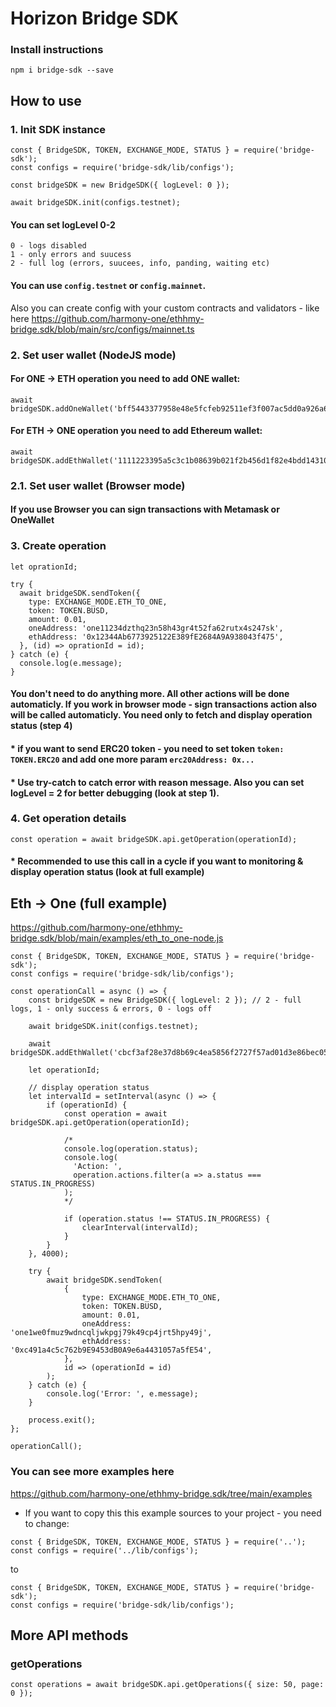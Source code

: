 # Horizon Bridge SDK

### Install instructions

```
npm i bridge-sdk --save
```

## How to use

### 1. Init SDK instance

```
const { BridgeSDK, TOKEN, EXCHANGE_MODE, STATUS } = require('bridge-sdk');
const configs = require('bridge-sdk/lib/configs');

const bridgeSDK = new BridgeSDK({ logLevel: 0 });

await bridgeSDK.init(configs.testnet);
```
#### You can set logLevel 0-2
```
0 - logs disabled
1 - only errors and suucess
2 - full log (errors, suucees, info, panding, waiting etc)
```

#### You can use ```config.testnet``` or ```config.mainnet```. 
Also you can create config with your custom contracts and validators - like here https://github.com/harmony-one/ethhmy-bridge.sdk/blob/main/src/configs/mainnet.ts


### 2. Set user wallet (NodeJS mode)
#### For ONE -> ETH operation you need to add ONE wallet:
```
await bridgeSDK.addOneWallet('bff5443377958e48e5fcfeb92511ef3f007ac5dd0a926a60b61c55f63098897e');
```

#### For ETH -> ONE operation you need to add Ethereum wallet:
```
await bridgeSDK.addEthWallet('1111223395a5c3c1b08639b021f2b456d1f82e4bdd14310410dffb5f1277fe1b');
```

### 2.1. Set user wallet (Browser mode)
#### If you use Browser you can sign transactions with Metamask or OneWallet


### 3. Create operation
```
let oprationId;

try {
  await bridgeSDK.sendToken({
    type: EXCHANGE_MODE.ETH_TO_ONE,
    token: TOKEN.BUSD,
    amount: 0.01,
    oneAddress: 'one11234dzthq23n58h43gr4t52fa62rutx4s247sk',
    ethAddress: '0x12344Ab6773925122E389fE2684A9A938043f475',
  }, (id) => oprationId = id);
} catch (e) {
  console.log(e.message);
}
```
#### You don't need to do anything more. All other actions will be done automaticly. If you work in browser mode - sign transactions action also will be called automaticly. You need only to fetch and display operation status (step 4)

#### * if you want to send ERC20 token - you need to set token ````token: TOKEN.ERC20```` and add one more param ``erc20Address: 0x...``

#### * Use try-catch to catch error with reason message. Also you can set logLevel = 2 for better debugging (look at step 1).

### 4. Get operation details

```
const operation = await bridgeSDK.api.getOperation(operationId);
```
#### * Recommended to use this call in a cycle if you want to monitoring & display operation status (look at full example)
###
## Eth -> One (full example)

https://github.com/harmony-one/ethhmy-bridge.sdk/blob/main/examples/eth_to_one-node.js

```
const { BridgeSDK, TOKEN, EXCHANGE_MODE, STATUS } = require('bridge-sdk');
const configs = require('bridge-sdk/lib/configs');

const operationCall = async () => {
    const bridgeSDK = new BridgeSDK({ logLevel: 2 }); // 2 - full logs, 1 - only success & errors, 0 - logs off

    await bridgeSDK.init(configs.testnet);

    await bridgeSDK.addEthWallet('cbcf3af28e37d8b69c4ea5856f2727f57ad01d3e86bec054d71fa83fc246f35b');

    let operationId;

    // display operation status
    let intervalId = setInterval(async () => {
        if (operationId) {
            const operation = await bridgeSDK.api.getOperation(operationId);

            /*
            console.log(operation.status);
            console.log(
              'Action: ',
              operation.actions.filter(a => a.status === STATUS.IN_PROGRESS)
            );
            */

            if (operation.status !== STATUS.IN_PROGRESS) {
                clearInterval(intervalId);
            }
        }
    }, 4000);

    try {
        await bridgeSDK.sendToken(
            {
                type: EXCHANGE_MODE.ETH_TO_ONE,
                token: TOKEN.BUSD,
                amount: 0.01,
                oneAddress: 'one1we0fmuz9wdncqljwkpgj79k49cp4jrt5hpy49j',
                ethAddress: '0xc491a4c5c762b9E9453dB0A9e6a4431057a5fE54',
            },
            id => (operationId = id)
        );
    } catch (e) {
        console.log('Error: ', e.message);
    }

    process.exit();
};

operationCall();
```

### You can see more examples here
https://github.com/harmony-one/ethhmy-bridge.sdk/tree/main/examples

* If you want to copy this this example sources to your project - you need to change:
```
const { BridgeSDK, TOKEN, EXCHANGE_MODE, STATUS } = require('..');
const configs = require('../lib/configs');
```
to
```
const { BridgeSDK, TOKEN, EXCHANGE_MODE, STATUS } = require('bridge-sdk');
const configs = require('bridge-sdk/lib/configs');
```


## More API methods

### getOperations
```
const operations = await bridgeSDK.api.getOperations({ size: 50, page: 0 });
```
